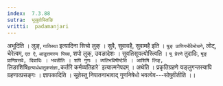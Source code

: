```yaml
---
index:  7.3.88
sutra:  भूसुवोस्तिङि
vritti:  padamanjari
---
```


अभूदिति । लुङ्, `गातिस्था` इत्यादिना सिचो लुक् । सुवै, सुवावहै, सुवामहै इति । `षूङ् प्राणिगर्भविमोचने`, लोट्, चेरेत्वम्, `एत ऐ`, `आडुत्तमस्य पिच्च`, शपो लुक्, उवङादेशः ।
सुवतिसूयत्योस्त्विति । `षू प्रेरणे` तुदादिः, `षूङ् प्राणिप्रसवे, दिवादिः । भवतीति । शपि गुणः ।
व्यतिभविषीष्टेति । आशिषि लिङ्, `लिङाशिषि` इत्यार्धधातुकसंज्ञा, `कर्तरि कर्मव्यतिहारे` इत्यात्मनेपदम् ।
अथेति । प्रकृतिग्रहणे यङ्लुगन्तस्यापि ग्रहणात्प्रसङ्गः । ज्ञापकादिति । सूतेस्तु निपातनाभावाद् गुणनिषेधो भवत्येव---सोषुवीतीति ।।
